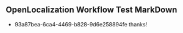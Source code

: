 ## OpenLocalization Workflow Test MarkDown
* 93a87bea-6ca4-4469-b828-9d6e258894fe 
thanks!<!--HONumber=Mar16_HO2-->
